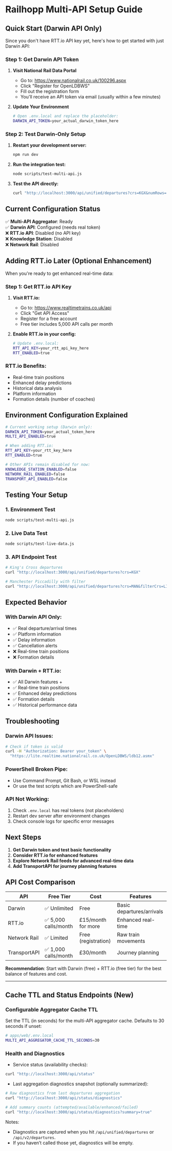 # Railhopp Multi-API Setup Guide

## Quick Start (Darwin API Only)

Since you don't have RTT.io API key yet, here's how to get started with just Darwin API:

### Step 1: Get Darwin API Token

1. **Visit National Rail Data Portal**
   - Go to: https://www.nationalrail.co.uk/100296.aspx
   - Click "Register for OpenLDBWS"
   - Fill out the registration form
   - You'll receive an API token via email (usually within a few minutes)

2. **Update Your Environment**
   ```bash
   # Open .env.local and replace the placeholder:
   DARWIN_API_TOKEN=your_actual_darwin_token_here
   ```

### Step 2: Test Darwin-Only Setup

1. **Restart your development server:**

   ```bash
   npm run dev
   ```

2. **Run the integration test:**

   ```bash
   node scripts/test-multi-api.js
   ```

3. **Test the API directly:**
   ```bash
   curl "http://localhost:3000/api/unified/departures?crs=KGX&numRows=10"
   ```

## Current Configuration Status

✅ **Multi-API Aggregator**: Ready  
✅ **Darwin API**: Configured (needs real token)  
❌ **RTT.io API**: Disabled (no API key)  
❌ **Knowledge Station**: Disabled  
❌ **Network Rail**: Disabled

## Adding RTT.io Later (Optional Enhancement)

When you're ready to get enhanced real-time data:

### Step 1: Get RTT.io API Key

1. **Visit RTT.io:**
   - Go to: https://www.realtimetrains.co.uk/api
   - Click "Get API Access"
   - Register for a free account
   - Free tier includes 5,000 API calls per month

2. **Enable RTT.io in your config:**
   ```bash
   # Update .env.local:
   RTT_API_KEY=your_rtt_api_key_here
   RTT_ENABLED=true
   ```

### RTT.io Benefits:

- Real-time train positions
- Enhanced delay predictions
- Historical data analysis
- Platform information
- Formation details (number of coaches)

## Environment Configuration Explained

```bash
# Current working setup (Darwin only):
DARWIN_API_TOKEN=your_actual_token_here
MULTI_API_ENABLED=true

# When adding RTT.io:
RTT_API_KEY=your_rtt_key_here
RTT_ENABLED=true

# Other APIs remain disabled for now:
KNOWLEDGE_STATION_ENABLED=false
NETWORK_RAIL_ENABLED=false
TRANSPORT_API_ENABLED=false
```

## Testing Your Setup

### 1. Environment Test

```bash
node scripts/test-multi-api.js
```

### 2. Live Data Test

```bash
node scripts/test-live-data.js
```

### 3. API Endpoint Test

```bash
# King's Cross departures
curl "http://localhost:3000/api/unified/departures?crs=KGX"

# Manchester Piccadilly with filter
curl "http://localhost:3000/api/unified/departures?crs=MAN&filterCrs=LIV&numRows=5"
```

## Expected Behavior

### With Darwin API Only:

- ✅ Real departure/arrival times
- ✅ Platform information
- ✅ Delay information
- ✅ Cancellation alerts
- ❌ Real-time train positions
- ❌ Formation details

### With Darwin + RTT.io:

- ✅ All Darwin features +
- ✅ Real-time train positions
- ✅ Enhanced delay predictions
- ✅ Formation details
- ✅ Historical performance data

## Troubleshooting

### Darwin API Issues:

```bash
# Check if token is valid
curl -H "Authorization: Bearer your_token" \
  "https://lite.realtime.nationalrail.co.uk/OpenLDBWS/ldb12.asmx"
```

### PowerShell Broken Pipe:

- Use Command Prompt, Git Bash, or WSL instead
- Or use the test scripts which are PowerShell-safe

### API Not Working:

1. Check `.env.local` has real tokens (not placeholders)
2. Restart dev server after environment changes
3. Check console logs for specific error messages

## Next Steps

1. **Get Darwin token and test basic functionality**
2. **Consider RTT.io for enhanced features**
3. **Explore Network Rail feeds for advanced real-time data**
4. **Add TransportAPI for journey planning features**

## API Cost Comparison

| API          | Free Tier            | Cost                | Features                  |
| ------------ | -------------------- | ------------------- | ------------------------- |
| Darwin       | ✅ Unlimited         | Free                | Basic departures/arrivals |
| RTT.io       | ✅ 5,000 calls/month | £15/month for more  | Enhanced real-time        |
| Network Rail | ✅ Limited           | Free (registration) | Raw train movements       |
| TransportAPI | ✅ 1,000 calls/month | £30/month           | Journey planning          |

**Recommendation**: Start with Darwin (free) + RTT.io (free tier) for the best balance of features and cost.

---

## Cache TTL and Status Endpoints (New)

### Configurable Aggregator Cache TTL

Set the TTL (in seconds) for the multi-API aggregator cache. Defaults to 30 seconds if unset:

```bash
# apps/web/.env.local
MULTI_API_AGGREGATOR_CACHE_TTL_SECONDS=30
```

### Health and Diagnostics

- Service status (availability checks):

```bash
curl "http://localhost:3000/api/status"
```

- Last aggregation diagnostics snapshot (optionally summarized):

```bash
# Raw diagnostics from last departures aggregation
curl "http://localhost:3000/api/status/diagnostics"

# Add summary counts (attempted/available/enhanced/failed)
curl "http://localhost:3000/api/status/diagnostics?summary=true"
```

Notes:
- Diagnostics are captured when you hit `/api/unified/departures` or `/api/v2/departures`.
- If you haven’t called those yet, diagnostics will be empty.
